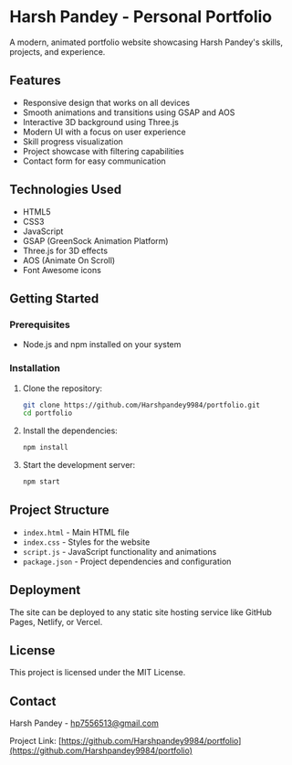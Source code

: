 # Harsh Pandey - Personal Portfolio

A modern, animated portfolio website showcasing Harsh Pandey's skills, projects, and experience.

## Features

- Responsive design that works on all devices
- Smooth animations and transitions using GSAP and AOS
- Interactive 3D background using Three.js
- Modern UI with a focus on user experience
- Skill progress visualization
- Project showcase with filtering capabilities
- Contact form for easy communication

## Technologies Used

- HTML5
- CSS3
- JavaScript
- GSAP (GreenSock Animation Platform)
- Three.js for 3D effects
- AOS (Animate On Scroll)
- Font Awesome icons

## Getting Started

### Prerequisites

- Node.js and npm installed on your system

### Installation

1. Clone the repository:
   ```bash
   git clone https://github.com/Harshpandey9984/portfolio.git
   cd portfolio
   ```

2. Install the dependencies:
   ```bash
   npm install
   ```

3. Start the development server:
   ```bash
   npm start
   ```

## Project Structure

- `index.html` - Main HTML file
- `index.css` - Styles for the website
- `script.js` - JavaScript functionality and animations
- `package.json` - Project dependencies and configuration

## Deployment

The site can be deployed to any static site hosting service like GitHub Pages, Netlify, or Vercel.

## License

This project is licensed under the MIT License.

## Contact

Harsh Pandey - [hp7556513@gmail.com](mailto:hp7556513@gmail.com)

Project Link: [https://github.com/Harshpandey9984/portfolio](https://github.com/Harshpandey9984/portfolio)
